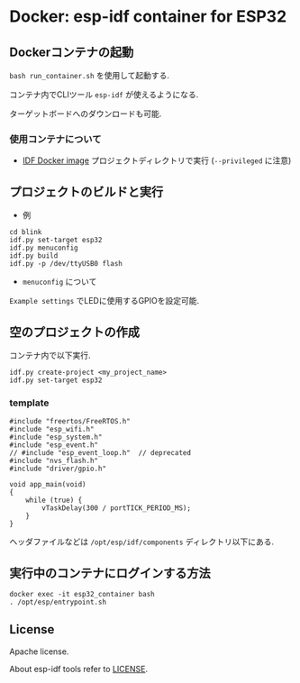 # Docker: esp-idf container for ESP32

## Dockerコンテナの起動

`bash run_container.sh` を使用して起動する.

コンテナ内でCLIツール `esp-idf` が使えるようになる.

ターゲットボードへのダウンロードも可能.

### 使用コンテナについて

- [IDF Docker image](https://docs.espressif.com/projects/esp-idf/en/latest/esp32/api-guides/tools/idf-docker-image.html)
プロジェクトディレクトリで実行	(`--privileged` に注意)


## プロジェクトのビルドと実行

- 例

```
cd blink
idf.py set-target esp32
idf.py menuconfig 
idf.py build
idf.py -p /dev/ttyUSB0 flash
```

- `menuconfig` について

`Example settings` でLEDに使用するGPIOを設定可能.

## 空のプロジェクトの作成

コンテナ内で以下実行.

```
idf.py create-project <my_project_name>
idf.py set-target esp32
```

### template

```
#include "freertos/FreeRTOS.h"
#include "esp_wifi.h"
#include "esp_system.h"
#include "esp_event.h"
// #include "esp_event_loop.h"  // deprecated
#include "nvs_flash.h"
#include "driver/gpio.h"

void app_main(void)
{
    while (true) {
        vTaskDelay(300 / portTICK_PERIOD_MS);
    }
}
```

ヘッダファイルなどは `/opt/esp/idf/components` ディレクトリ以下にある.


## 実行中のコンテナにログインする方法

```
docker exec -it esp32_container bash
. /opt/esp/entrypoint.sh
```

## License

Apache license.

About esp-idf tools refer to [LICENSE](https://github.com/espressif/esp-idf/blob/master/LICENSE).
